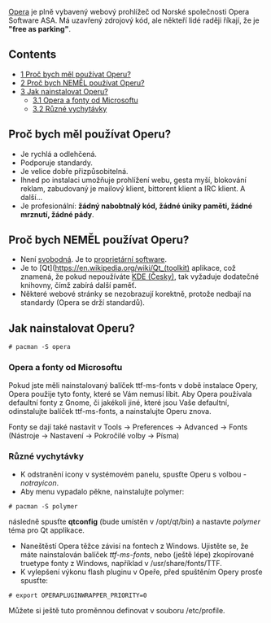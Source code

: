 [Opera](http://www.opera.com) je plně vybavený webový prohlížeč od Norské společnosti Opera Software ASA. Má uzavřený zdrojový kód, ale někteří lidé raději říkají, že je **"free as parking"**.

## Contents

*   [1 Proč bych měl používat Operu?](#Pro.C4.8D_bych_m.C4.9Bl_pou.C5.BE.C3.ADvat_Operu.3F)
*   [2 Proč bych NEMĚL používat Operu?](#Pro.C4.8D_bych_NEM.C4.9AL_pou.C5.BE.C3.ADvat_Operu.3F)
*   [3 Jak nainstalovat Operu?](#Jak_nainstalovat_Operu.3F)
    *   [3.1 Opera a fonty od Microsoftu](#Opera_a_fonty_od_Microsoftu)
    *   [3.2 Různé vychytávky](#R.C5.AFzn.C3.A9_vychyt.C3.A1vky)

## Proč bych měl používat Operu?

*   Je rychlá a odlehčená.
*   Podporuje standardy.
*   Je velice dobře přizpůsobitelná.
*   Ihned po instalaci umožňuje prohlížení webu, gesta myší, blokování reklam, zabudovaný je mailový klient, bittorent klient a IRC klient. A další...
*   Je profesionální: **žádný nabobtnalý kód, žádné úniky paměti, žádné mrznutí, žádné pády**.

## Proč bych NEMĚL používat Operu?

*   Není [svobodná](http://www.gnu.org/philosophy/free-sw.html). Je to [proprietární software](https://en.wikipedia.org/wiki/Proprietary_software "wikipedia:Proprietary software").
*   Je to [Qt](https://en.wikipedia.org/wiki/Qt_(toolkit) aplikace, což znamená, že pokud nepoužíváte [KDE (Česky)](/index.php/KDE_(%C4%8Cesky) "KDE (Česky)"), tak vyžaduje dodatečné knihovny, čímž zabírá další paměť.
*   Některé webové stránky se nezobrazují korektně, protože nedbají na standardy (Opera se drží standardů).

## Jak nainstalovat Operu?

```
# pacman -S opera

```

### Opera a fonty od Microsoftu

Pokud jste měli nainstalovaný balíček ttf-ms-fonts v době instalace Opery, Opera použije tyto fonty, které se Vám nemusí líbit. Aby Opera používala defaultní fonty z Gnome, či jakékoli jiné, které jsou Vaše defaultní, odinstalujte balíček ttf-ms-fonts, a nainstalujte Operu znova.

Fonty se dají také nastavit v Tools -> Preferences -> Advanced -> Fonts
(Nástroje -> Nastavení -> Pokročilé volby -> Písma)

### Různé vychytávky

*   K odstranění icony v systémovém panelu, spusťte Operu s volbou *-notrayicon*.
*   Aby menu vypadalo pěkne, nainstalujte polymer:

```
# pacman -S polymer

```

následně spusťte **qtconfig** (bude umístěn v /opt/qt/bin) a nastavte *polymer* téma pro Qt applikace.

*   Naneštěstí Opera těžce závisí na fontech z Windows. Ujistěte se, že máte nainstalován balíček *ttf-ms-fonts*, nebo (ještě lépe) zkopírované truetype fonty z Windows, například v /usr/share/fonts/TTF.
*   K vylepšení výkonu flash pluginu v Opeře, před spuštěním Opery prosťe spusťte:

```
# export OPERAPLUGINWRAPPER_PRIORITY=0

```

Můžete si ještě tuto proměnnou definovat v souboru /etc/profile.